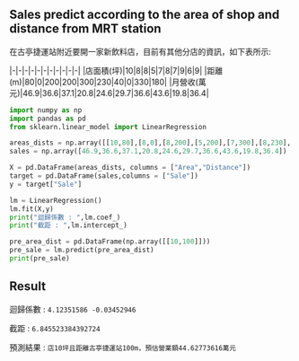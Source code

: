 ## Sales predict according to the area of shop and distance from MRT station
在古亭捷運站附近要開一家新飲料店，目前有其他分店的資訊，如下表所示:

|-|-|-|-|-|-|-|-|-|-|-|
|店面積(坪)|10|8|8|5|7|8|7|9|6|9|
|距離(m)|80|0|200|200|300|230|40|0|330|180|
|月營收(萬元)|46.9|36.6|37.1|20.8|24.6|29.7|36.6|43.6|19.8|36.4|

```python
import numpy as np
import pandas as pd
from sklearn.linear_model import LinearRegression

areas_dists = np.array([[10,80],[8,0],[8,200],[5,200],[7,300],[8,230],[7,40],[9,0],[6,330],[9,180]])
sales = np.array([46.9,36.6,37.1,20.8,24.6,29.7,36.6,43.6,19.8,36.4])

X = pd.DataFrame(areas_dists, columns = ["Area","Distance"])
target = pd.DataFrame(sales,columns = ["Sale"])
y = target["Sale"]

lm = LinearRegression()
lm.fit(X,y)
print("迴歸係數 : ",lm.coef_)
print("截距 : ",lm.intercept_)

pre_area_dist = pd.DataFrame(np.array([[10,100]]))
pre_sale = lm.predict(pre_area_dist)
print(pre_sale)
```

## Result
迴歸係數 :  `4.12351586 -0.03452946`

截距 :  `6.845523384392724`

預測結果 : `店10坪且距離古亭捷運站100m，預估營業額44.62773616萬元`
